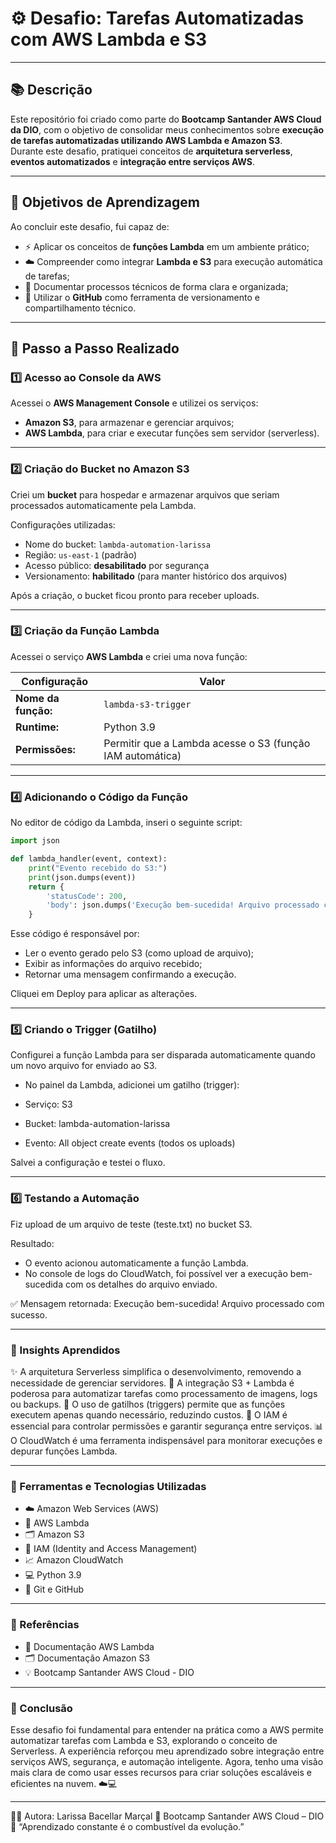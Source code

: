 # ⚙️ **Desafio: Tarefas Automatizadas com AWS Lambda e S3**

---

## 📚 **Descrição**

Este repositório foi criado como parte do **Bootcamp Santander AWS Cloud da DIO**, com o objetivo de consolidar meus conhecimentos sobre **execução de tarefas automatizadas utilizando AWS Lambda e Amazon S3**.  
Durante este desafio, pratiquei conceitos de **arquitetura serverless**, **eventos automatizados** e **integração entre serviços AWS**.

---

## 🎯 **Objetivos de Aprendizagem**

Ao concluir este desafio, fui capaz de:

- ⚡ Aplicar os conceitos de **funções Lambda** em um ambiente prático;  
- ☁️ Compreender como integrar **Lambda e S3** para execução automática de tarefas;  
- 🧾 Documentar processos técnicos de forma clara e organizada;  
- 🧠 Utilizar o **GitHub** como ferramenta de versionamento e compartilhamento técnico.  

---

## 🧩 **Passo a Passo Realizado**

### **1️⃣ Acesso ao Console da AWS**
Acessei o **AWS Management Console** e utilizei os serviços:
- **Amazon S3**, para armazenar e gerenciar arquivos;
- **AWS Lambda**, para criar e executar funções sem servidor (serverless).

---

### **2️⃣ Criação do Bucket no Amazon S3**
Criei um **bucket** para hospedar e armazenar arquivos que seriam processados automaticamente pela Lambda.

Configurações utilizadas:
- Nome do bucket: `lambda-automation-larissa`
- Região: `us-east-1` (padrão)
- Acesso público: **desabilitado** por segurança
- Versionamento: **habilitado** (para manter histórico dos arquivos)

Após a criação, o bucket ficou pronto para receber uploads.

---

### **3️⃣ Criação da Função Lambda**
Acessei o serviço **AWS Lambda** e criei uma nova função:

| Configuração | Valor |
|--------------|--------|
| **Nome da função:** | `lambda-s3-trigger` |
| **Runtime:** | Python 3.9 |
| **Permissões:** | Permitir que a Lambda acesse o S3 (função IAM automática) |

---

### **4️⃣ Adicionando o Código da Função**

No editor de código da Lambda, inseri o seguinte script:

```python
import json

def lambda_handler(event, context):
    print("Evento recebido do S3:")
    print(json.dumps(event))
    return {
        'statusCode': 200,
        'body': json.dumps('Execução bem-sucedida! Arquivo processado com sucesso.')
    }
```

Esse código é responsável por:

- Ler o evento gerado pelo S3 (como upload de arquivo);
- Exibir as informações do arquivo recebido;
- Retornar uma mensagem confirmando a execução.

Cliquei em Deploy para aplicar as alterações.

---

### 5️⃣ Criando o Trigger (Gatilho)

Configurei a função Lambda para ser disparada automaticamente quando um novo arquivo for enviado ao S3.

- No painel da Lambda, adicionei um gatilho (trigger):

- Serviço: S3

- Bucket: lambda-automation-larissa

- Evento: All object create events (todos os uploads)

Salvei a configuração e testei o fluxo.

---

### 6️⃣ Testando a Automação

Fiz upload de um arquivo de teste (teste.txt) no bucket S3.

Resultado:

- O evento acionou automaticamente a função Lambda.
- No console de logs do CloudWatch, foi possível ver a execução bem-sucedida com os detalhes do arquivo enviado.

✅ Mensagem retornada:
Execução bem-sucedida! Arquivo processado com sucesso.

---

### 💭 Insights Aprendidos

✨ A arquitetura Serverless simplifica o desenvolvimento, removendo a necessidade de gerenciar servidores.
🔁 A integração S3 + Lambda é poderosa para automatizar tarefas como processamento de imagens, logs ou backups.
🧩 O uso de gatilhos (triggers) permite que as funções executem apenas quando necessário, reduzindo custos.
🔐 O IAM é essencial para controlar permissões e garantir segurança entre serviços.
📊 O CloudWatch é uma ferramenta indispensável para monitorar execuções e depurar funções Lambda.

---

### 🧰 Ferramentas e Tecnologias Utilizadas

- ☁️ Amazon Web Services (AWS)
- 🧠 AWS Lambda
- 🗂️ Amazon S3
- 🔐 IAM (Identity and Access Management)
- 📈 Amazon CloudWatch
- 💻 Python 3.9
- 🧾 Git e GitHub

---

### 🔗 Referências

- 📘 Documentação AWS Lambda
- 🗂️ Documentação Amazon S3
- 💡 Bootcamp Santander AWS Cloud - DIO

---

### 🏁 Conclusão

Esse desafio foi fundamental para entender na prática como a AWS permite automatizar tarefas com Lambda e S3, explorando o conceito de Serverless.
A experiência reforçou meu aprendizado sobre integração entre serviços AWS, segurança, e automação inteligente.
Agora, tenho uma visão mais clara de como usar esses recursos para criar soluções escaláveis e eficientes na nuvem. ☁️💻

---

👩‍💻 Autora: Larissa Bacellar Marçal
📅 Bootcamp Santander AWS Cloud – DIO
🚀 “Aprendizado constante é o combustível da evolução.”
